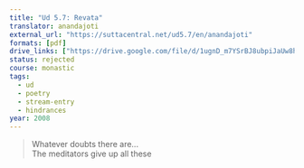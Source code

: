 ```yaml
---
title: "Ud 5.7: Revata"
translator: anandajoti
external_url: "https://suttacentral.net/ud5.7/en/anandajoti"
formats: [pdf]
drive_links: ["https://drive.google.com/file/d/1ugnD_m7YSrBJ8ubpiJaUw8hIwwMu08h1"]
status: rejected
course: monastic
tags:
  - ud
  - poetry
  - stream-entry
  - hindrances
year: 2008
---
```


> Whatever doubts there are...  
The meditators give up all these
